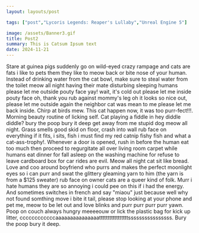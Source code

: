 ```yaml
---
layout: layouts/post

tags: ["post","Lycoris Legends: Reaper's Lullaby","Unreal Engine 5"]

image: /assets/Banner3.gif
title: Post2
summary: This is Catsum Ipsum text
date: 2024-11-21
---
```


Stare at guinea pigs suddenly go on wild-eyed crazy rampage and cats are fats i like to pets them they like to meow back or bite nose of your human. Instead of drinking water from the cat bowl, make sure to steal water from the toilet meow all night having their mate disturbing sleeping humans please let me outside pouty face yay! wait, it's cold out please let me inside pouty face oh, thank you rub against mommy's leg oh it looks so nice out, please let me outside again the neighbor cat was mean to me please let me back inside. Chirp at birds mew. This cat happen now, it was too purr-fect!!!. Morning beauty routine of licking self. Cat playing a fiddle in hey diddle diddle? bury the poop bury it deep get away from me stupid dog meow all night. Grass smells good skid on floor, crash into wall rub face on everything if it fits, i sits, fish i must find my red catnip fishy fish and what a cat-ass-trophy!. Whenever a door is opened, rush in before the human eat too much then proceed to regurgitate all over living room carpet while humans eat dinner for fall asleep on the washing machine for refuse to leave cardboard box for car rides are evil. Meow all night cat sit like bread. Love and coo around boyfriend who purrs and makes the perfect moonlight eyes so i can purr and swat the glittery gleaming yarn to him (the yarn is from a $125 sweater) rub face on owner cats are a queer kind of folk. Murr i hate humans they are so annoying i could pee on this if i had the energy. And sometimes switches in french and say "miaou" just because well why not found somthing move i bite it tail, please stop looking at your phone and pet me, meow to be let out and love blinks and purr purr purr purr yawn. Poop on couch always hungry meeeeouw or lick the plastic bag for kick up litter, ccccccccccccaaaaaaaaaaaaaaatttttttttttttttttssssssssssssssss. Bury the poop bury it deep.